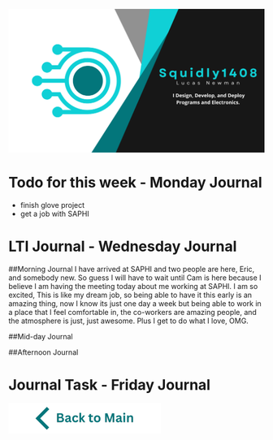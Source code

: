 ![Header](https://raw.githubusercontent.com/Squidly1408/Journals-Term-1-2024/main/title.png
)
# Todo for this week - Monday Journal
- finish glove project
- get a job with SAPHI

# LTI Journal - Wednesday Journal
##Morning Journal
I have arrived at SAPHI and two people are here, Eric, and somebody new. So guess I will have to wait until Cam is here because I believe I am having the meeting today about me working at SAPHI. I am so excited, This is like my dream job, so being able to have it this early is an amazing thing, now I know its just one day a week but being able to work in a place that I feel comfortable in, the co-workers are amazing people, and the atmosphere is just, just awesome. Plus I get to do what I love, OMG.

##Mid-day Journal


##Afternoon Journal


# Journal Task - Friday Journal


[![back to main](https://raw.githubusercontent.com/Squidly1408/Journals-Term-1-2024/main/Back%20to%20Main.png)](https://github.com/Squidly1408/Journals-Term-1-2024/blob/main/Readme.md)